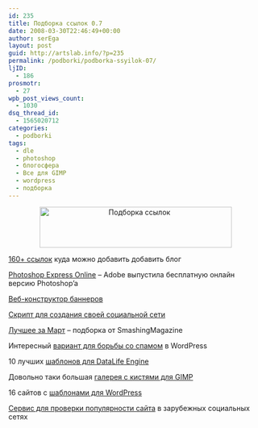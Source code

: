 ```yaml
---
id: 235
title: Подборка ссылок 0.7
date: 2008-03-30T22:46:49+00:00
author: serEga
layout: post
guid: http://artslab.info/?p=235
permalink: /podborki/podborka-ssyilok-07/
ljID:
  - 186
prosmotr:
  - 27
wpb_post_views_count:
  - 1030
dsq_thread_id:
  - 1565020712
categories:
  - podborki
tags:
  - dle
  - photoshop
  - блогосфера
  - Все для GIMP
  - wordpress
  - подборка
---
```

<p style="text-align: center;">
  <img class="aligncenter size-full wp-image-280" title="blogosfera1" src="{{site.img_cdn}}/blogosfera2.gif" alt="Подборка ссылок" width="381" height="81" />
</p>

 <a title="каталоги, рейтинги - куда можно добавить свой блог" href="http://smopro.ru/category/blog/159-ssyilok-kuda-dobavit-blog/" target="_blank">160+ ссылок</a> куда можно добавить добавить блог

<a title="бесплатный фотошоп" href="http://tods-blog.com.ua/design/photoshop-express-online/" target="_blank">Photoshop Express Online</a> &#8211; Adobe выпустила бесплатную онлайн версию Photoshop&#8217;a

<a title="banner fans" href="http://fxcraft.info/2008/03/29/onlajn-konstruktor-bannerov/" target="_blank">Веб-конструктор баннеров</a>

<a title="скачать explay cms" href="http://alex-home.spb.ru/explay.html" target="_blank">Скрипт для создания своей социальной сети</a>

<a title="лучшее из сети за март" href="http://www.smashingmagazine.com/2008/03/27/best-of-march-2008/" target="_blank">Лучшее за Март</a> &#8211; подборка от SmashingMagazine

Интересный <a title="Система АнтиСпам " href="http://maxsite.org/antispam2" target="_blank">вариант для борьбы со спамом</a> в WordPress

10 лучших <a title="скачать лучшие шаблоны для DLE" href="http://www.mircms.ru/2008/03/23/10-luchshih-shablonov-dlya-datalife-engine/" target="_blank">шаблонов для DataLife Engine</a>

Довольно таки большая <a title="Скачать кисти для GIMP" href="http://project-gimpbc.deviantart.com/gallery/" target="_blank">галерея с кистями для GIMP</a>

16 сайтов с <a title="шаблоны для вордпресс" href="http://artslab.info/?page_id=267" target="_blank">шаблонами для WordPress</a>

<a title="популярность сайта в социальных сетях" href="http://www.socialscan.com/" target="_blank">Сервис для проверки популярности сайта</a> в зарубежных социальных сетях